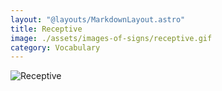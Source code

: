 ```yaml
---
layout: "@layouts/MarkdownLayout.astro"
title: Receptive
image: ./assets/images-of-signs/receptive.gif
category: Vocabulary
---
```


![Receptive](@signs/receptive.gif)
